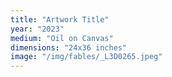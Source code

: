 ```yaml
---
title: "Artwork Title"
year: "2023"
medium: "Oil on Canvas"
dimensions: "24x36 inches"
image: "/img/fables/_L3D0265.jpeg"
---
```

